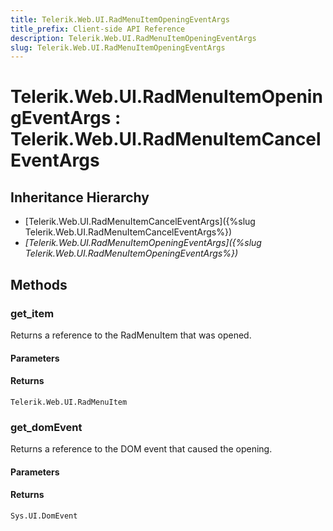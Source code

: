 ```yaml
---
title: Telerik.Web.UI.RadMenuItemOpeningEventArgs
title_prefix: Client-side API Reference
description: Telerik.Web.UI.RadMenuItemOpeningEventArgs
slug: Telerik.Web.UI.RadMenuItemOpeningEventArgs
---
```


# Telerik.Web.UI.RadMenuItemOpeningEventArgs : Telerik.Web.UI.RadMenuItemCancelEventArgs

## Inheritance Hierarchy

* [Telerik.Web.UI.RadMenuItemCancelEventArgs]({%slug Telerik.Web.UI.RadMenuItemCancelEventArgs%})
* *[Telerik.Web.UI.RadMenuItemOpeningEventArgs]({%slug Telerik.Web.UI.RadMenuItemOpeningEventArgs%})*

## Methods

###  get_item

Returns a reference to the RadMenuItem that was opened.

#### Parameters

#### Returns

`Telerik.Web.UI.RadMenuItem` 

### get_domEvent

Returns a reference to the DOM event that caused the opening.

#### Parameters

#### Returns

`Sys.UI.DomEvent` 

